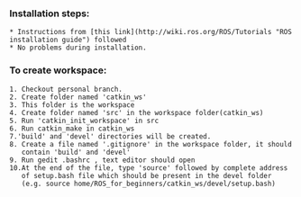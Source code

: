 ### Installation steps:

 	* Instructions from [this link](http://wiki.ros.org/ROS/Tutorials "ROS installation guide") followed	
	* No problems during installation.

### To create workspace:

	1. Checkout personal branch.
	2. Create folder named 'catkin_ws'
	3. This folder is the workspace
	4. Create folder named 'src' in the workspace folder(catkin_ws)
	5. Run 'catkin_init_workspace' in src
	6. Run catkin_make in catkin_ws
	7.'build' and 'devel' directories will be created.
	8. Create a file named '.gitignore' in the workspace folder, it should
	   contain 'build' and 'devel'
	9. Run gedit .bashrc , text editor should open
	10.At the end of the file, type 'source' followed by complete address 
	   of setup.bash file which should be present in the devel folder
	   (e.g. source home/ROS_for_beginners/catkin_ws/devel/setup.bash)
	
